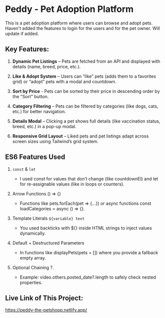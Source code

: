 # Peddy - Pet Adoption Platform

This is a pet adoption platform where users can browse and adopt pets. Haven't added the features to login for the users and for the pet owner. Will update if added.

## Key Features:

1. **Dynamic Pet Listings** – Pets are fetched from an API and displayed with details (name, breed, price, etc.).

1. **Like & Adopt System** – Users can “like” pets (adds them to a favorites grid) or “adopt” pets with a modal and countdown.

1. **Sort by Price** - Pets can be sorted by their price in descending order by the "Sort" button.

1. **Category Filtering** – Pets can be filtered by categories (like dogs, cats, etc.) for better navigation.

1. **Details Modal** – Clicking a pet shows full details (like vaccination status, breed, etc.) in a pop-up modal.

1. **Responsive Grid Layout** – Liked pets and pet listings adapt across screen sizes using Tailwind’s grid system.

## ES6 Features Used

1. `const` & `let`

   - I used const for values that don’t change (like countdownEl) and let for re-assignable values (like in loops or counters).

1. Arrow Functions () => {}

   - Functions like pets.forEach(pet => {...}) or async functions const loadCategories = async () => {}.

1. Template Literals `${variable} text`

   - You used backticks with ${} inside HTML strings to inject values dynamically.

1. Default + Destructured Parameters

   - In functions like displayPets(pets = []) where you provide a fallback empty array.

1. Optional Chaining ?.

   - Example: video.others.posted_date?.length to safely check nested properties.

## Live Link of This Project:

https://peddy-the-petshopp.netlify.app/
